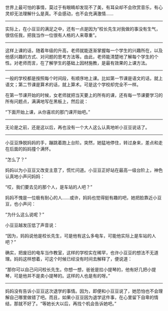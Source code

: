 
世界上最可怕的事情，莫过于有眼睛却发现不了美，有耳朵却不会欣赏音乐，有心灵却无法理解什么是真。不会感动，也不会充满激情......

--------------

实际上，在小豆豆的满足之中，还有一点是因为“校长先生对我做的事没有生气，很信任我，把我当作一位很有人格的人来尊重”。

--------------

这样上课的话，随着年级的升高，老师就能逐渐掌握每一个学生的兴趣所在，以及他感兴趣的方式、对问题的思考方法等。由此，老师能清楚地了解每个学生的个性。对老师而言，在了解学生的基础上因材施教，是最有效果的上课方法。

--------------

一般的学校都是按照每个时间段，有顺序地上课。比如第一节课是语文的话，就上语文；第二节课是算术的话，就上算术。可是这个学校却完全不一样。

在第一节课开始的时候，女老师就把当天要上的所有的课，还有每一节课要学习的所有问题点，满满地写在黑板上，然后说：

“下面开始上课，从你喜欢的那门课开始吧。”

--------------

无论是之前，还是这以后，再也没有一个大人这么认真地听小豆豆说话了。

--------------

小豆豆挣脱妈妈的手，蹦跳着跑上台阶。突然，她猛地停住，转过身来，差点和走在后面的妈妈撞个满怀。

“怎么了？”

妈妈以为小豆豆又改变主意了，慌忙问道。小豆豆正好站在最高一级台阶上，神色认真地小声问妈妈：

“哎，我们要去见的那个人，是车站的人吧？”

妈妈不愧是一位极有耐心的人......或许，妈妈也觉得挺有趣的吧，她把脸靠近小豆豆，也小声问：

“为什么这么说呢？”

小豆豆越发压低了声音说：

“因为，妈妈说他是校长先生，可是他有这么多电车，可能他实际上是车站的人吧？”

确实，把废旧的电车当作教室，这样的学校实在稀罕，也许小豆豆的想法不无道理。妈妈这样想着，可这个时候已经没有时间去解释了，便说道：

“那你可以自己问问校长先生。你想一想，爸爸是拉小提琴的，他有好几把小提琴，可是他并不是卖小提琴的。这样的人也是有的呀。”

--------------

妈妈没有告诉小豆豆这次退学的事情。因为，即便和小豆豆说了，她恐怕也不会理解自己哪里做错了吧。而且，如果小豆豆因为退学这件事，在心里留下自卑的情结，那就不好了。“等她长大以后，再找个机会告诉她吧。”

